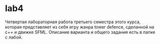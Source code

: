 # lab4
Четвертая лабораторная работа третьего семестра этого курса, которая представляет из себя игру жанра tower defence, сделанной на c++ и движке SFML. Описание варианта и общего задания есть в папке с лабой.
